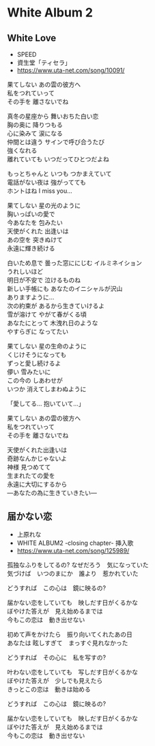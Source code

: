 
# White Album 2

## White Love

* SPEED
* 資生堂「ティセラ」 
* https://www.uta-net.com/song/10091/

果てしない あの雲の彼方へ<br>
私をつれていって<br>
その手を 離さないでね<br>

真冬の星座から 舞いおちた白い恋<br>
胸の奥に 降りつもる<br>
心に染みて 涙になる<br>
仲間とは違う サインで呼び合うたび<br>
強くなれる<br>
離れていても いつだってひとつだよね<br>

もっとちゃんと いつも つかまえていて<br>
電話がない夜は 強がってても<br>
ホントはね I miss you…<br>

果てしない 星の光のように<br>
胸いっぱいの愛で<br>
今あなたを 包みたい<br>
天使がくれた 出逢いは<br>
あの空を 突きぬけて<br>
永遠に輝き続ける<br>

白いため息で 曇った窓ににじむ イルミネイション<br>
うれしいほど<br>
明日が不安で 泣けるものね<br>
新しい手帳にも あなたのイニシャルが沢山<br>
ありますように…<br>
次の約束が あるから生きていけるよ<br>
雪が溶けて やがて春がくる頃<br>
あなたにとって 木洩れ日のような<br>
やすらぎに なってたい<br>

果てしない 星の生命のように<br>
くじけそうになっても<br>
ずっと愛し続けるよ<br>
儚い 雪みたいに<br>
この今の しあわせが<br>
いつか 消えてしまわぬように<br>

「愛してる… 抱いていて…」<br>

果てしない あの雲の彼方へ<br>
私をつれていって<br>
その手を 離さないでね<br>

天使がくれた出逢いは<br>
奇跡なんかじゃないよ<br>
神様 見つめてて<br>
生まれたての愛を<br>
永遠に大切にするから<br>
―あなたの為に生きていきたい―<br>


## 届かない恋

* 上原れな
* WHITE ALBUM2 -closing chapter- 挿入歌
* https://www.uta-net.com/song/125989/

孤独なふりをしてるの? なぜだろう　気になっていた<br>
気づけば　いつのまにか　誰より　惹かれていた<br>

どうすれば　この心は　鏡に映るの?<br>

届かない恋をしていても　映しだす日がくるかな<br>
ぼやけた答えが　見え始めるまでは<br>
今もこの恋は　動き出せない<br>

初めて声をかけたら　振り向いてくれたあの日<br>
あなたは 眩しすぎて　まっすぐ見れなかった<br>

どうすれば　その心に　私を写すの?<br>

叶わない恋をしていても　写しだす日がくるかな<br>
ぼやけた答えが　少しでも見えたら<br>
きっとこの恋は　動きは始める<br>

どうすれば　この心は　鏡に映るの?<br>

届かない恋をしていても　映しだす日がくるかな<br>
ぼやけた答えが　見え始めるまでは<br>
今もこの恋は　動き出せない<br>
